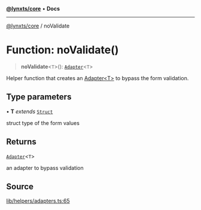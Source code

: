 [**@lynxts/core**](../README.md) • **Docs**

***

[@lynxts/core](../README.md) / noValidate

# Function: noValidate()

> **noValidate**\<`T`\>(): [`Adapter`](../interfaces/Adapter.md)\<`T`\>

Helper function that creates an [Adapter\<T\>](../interfaces/Adapter.md) to bypass the
form validation.

## Type parameters

• **T** *extends* [`Struct`](../type-aliases/Struct.md)

struct type of the form values

## Returns

[`Adapter`](../interfaces/Adapter.md)\<`T`\>

an adapter to bypass validation

## Source

[lib/helpers/adapters.ts:65](https://github.com/JoseLion/lynxts/blob/main/packages/core/src/lib/helpers/adapters.ts#L65)
